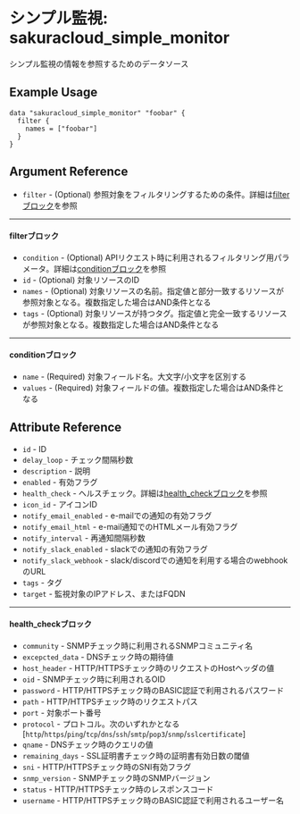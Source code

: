 # シンプル監視: sakuracloud_simple_monitor

シンプル監視の情報を参照するためのデータソース

## Example Usage

```hcl
data "sakuracloud_simple_monitor" "foobar" {
  filter {
    names = ["foobar"]
  }
}
```

## Argument Reference

* `filter` - (Optional) 参照対象をフィルタリングするための条件。詳細は[filterブロック](#filter)を参照 

---

#### filterブロック

* `condition` - (Optional) APIリクエスト時に利用されるフィルタリング用パラメータ。詳細は[conditionブロック](#condition)を参照  
* `id` - (Optional) 対象リソースのID 
* `names` - (Optional) 対象リソースの名前。指定値と部分一致するリソースが参照対象となる。複数指定した場合はAND条件となる  
* `tags` - (Optional) 対象リソースが持つタグ。指定値と完全一致するリソースが参照対象となる。複数指定した場合はAND条件となる

---

#### conditionブロック

* `name` - (Required) 対象フィールド名。大文字/小文字を区別する  
* `values` - (Required) 対象フィールドの値。複数指定した場合はAND条件となる


## Attribute Reference

* `id` - ID
* `delay_loop` - チェック間隔秒数
* `description` - 説明
* `enabled` - 有効フラグ
* `health_check` - ヘルスチェック。詳細は[health_checkブロック](#health_check)を参照
* `icon_id` - アイコンID
* `notify_email_enabled` - e-mailでの通知の有効フラグ
* `notify_email_html` - e-mail通知でのHTMLメール有効フラグ
* `notify_interval` - 再通知間隔秒数
* `notify_slack_enabled` - slackでの通知の有効フラグ
* `notify_slack_webhook` - slack/discordでの通知を利用する場合のwebhookのURL
* `tags` - タグ
* `target` - 監視対象のIPアドレス、またはFQDN

---

#### health_checkブロック

* `community` - SNMPチェック時に利用されるSNMPコミュニティ名
* `excepcted_data` - DNSチェック時の期待値
* `host_header` - HTTP/HTTPSチェック時のリクエストのHostヘッダの値
* `oid` - SNMPチェック時に利用されるOID
* `password` - HTTP/HTTPSチェック時のBASIC認証で利用されるパスワード
* `path` - HTTP/HTTPSチェック時のリクエストパス
* `port` - 対象ポート番号
* `protocol` - プロトコル。次のいずれかとなる [`http`/`https`/`ping`/`tcp`/`dns`/`ssh`/`smtp`/`pop3`/`snmp`/`sslcertificate`]
* `qname` - DNSチェック時のクエリの値
* `remaining_days` - SSL証明書チェック時の証明書有効日数の閾値
* `sni` - HTTP/HTTPSチェック時のSNI有効フラグ
* `snmp_version` - SNMPチェック時のSNMPバージョン
* `status` - HTTP/HTTPSチェック時のレスポンスコード
* `username` - HTTP/HTTPSチェック時のBASIC認証で利用されるユーザー名



